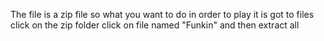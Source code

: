 The file is a zip file so what you want to do in order to play it is got to files click on the zip folder click on file named "Funkin" and then extract all
